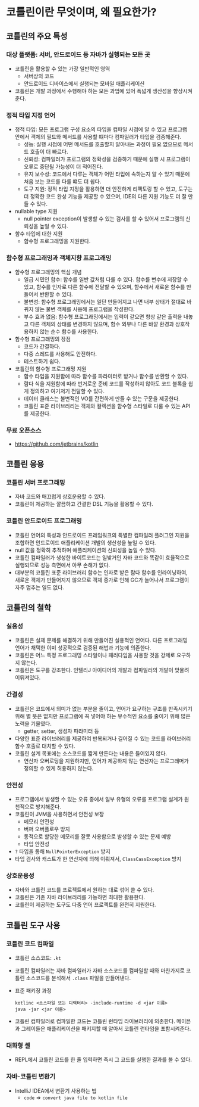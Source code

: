 # 코틀린이란 무엇이며, 왜 필요한가?

## 코틀린의 주요 특성

### 대상 플랫폼: 서버, 안드로이드 등 자바가 실행되는 모든 곳

- 코틀린을 활용할 수 있는 가장 일반적인 영역
  - 서버상의 코드
  - 안드로이드 디바이스에서 실행되는 모바일 애플리케이션
- 코틀린은 개발 과정에서 수행해야 하는 모든 과업에 있어 폭넓게 생산성을 향상시켜준다.

### 정적 타입 지정 언어

- 정적 타입: 모든 프로그램 구성 요소의 타입을 컴파일 시점에 알 수 있고 프로그램 안에서 객체의 필드와 메서드를 사용할 떄마다 컴파일러가 타입을 검증해준다.
  - 성능: 실행 시점에 어떤 메서드를 호출할지 알아내는 과정이 필요 없으므로 메서드 호출이 더 빠르다.
  - 신뢰성: 컴파일러가 프로그램의 정확성을 검증하기 때문에 실행 시 프로그램이 오류로 중단될 가능성이 더 적어진다.
  - 유지 보수성: 코드에서 다루는 객체가 어떤 타입에 속하는지 알 수 있기 때문에처음 보는 코드를 다룰 떄도 더 쉽다.
  - 도구 지원: 정적 타입 지정을 활용하면 더 안전하게 리팩토링 할 수 있고, 도구는 더 정확한 코드 완성 기능을 제공할 수 있으며, IDE의 다른 지원 기능도 더 잘 만들 수 있다.
- nullable type 지원
  - null pointer exception이 발생할 수 있는 검사를 할 수 있어서 프로그램의 신뢰성을 높일 수 있다.
- 함수 타입에 대한 지원
  - 함수형 프로그래밍을 지원한다.

### 함수형 프로그래밍과 객체지향 프로그래밍

- 함수형 프로그래밍의 핵심 개념
  - 일급 시민인 함수: 함수를 일반 값처럼 다룰 수 있다. 함수를 변수에 저장할 수 있고, 함수를 인자로 다른 함수에 전달할 수 있으며, 함수에서 새로운 함수를 만들어서 반환할 수 있다.
  - 불변성: 함수형 프로그래밍에서는 일단 만들어지고 나면 내부 상태가 절대로 바뀌지 않는 불변 객체를 사용해 프로그램을 작성한다.
  - 부수 효과 없음: 함수형 프로그래밍에서는 입력이 같으면 항상 같은 출력을 내놓고 다른 객체의 상태를 변경하지 않으며, 함수 외부나 다른 바깥 환경과 상호작용하지 않는 순수 함수를 사용한다.
- 함수형 프로그래밍의 장점
  - 코드가 간결하다.
  - 다중 스레드를 사용해도 안전하다.
  - 테스트하기 쉽다.
- 코틀린의 함수형 프로그래밍 지원
  - 함수 타입을 지원함에 따라 함수를 파라미터로 받거나 함수를 반환할 수 있다.
  - 람다 식을 지원함에 따라 번거로운 준비 코드를 작성하지 않아도 코드 블록을 쉽게 정의하고 여기저기 전달할 수 있다.
  - 데이터 클래스는 불변적인 VO를 간편하게 만들 수 있는 구문을 제공한다.
  - 코틀린 표준 라이브러리는 객체와 컬렉션을 함수형 스타일로 다룰 수 있는 API를 제공한다.

### 무료 오픈소스

- https://github.com/jetbrains/kotlin

## 코틀린 응용

### 코틀린 서버 프로그래밍

- 자바 코드와 매끄럽게 상호운용할 수 있다.
- 코틀린이 제공하는 깔끔하고 간결한  DSL 기능을 활용할 수 있다.

### 코틀린 안드로이드 프로그래밍

- 코틀린 언어의 특성과 안드로이드 프레임워크의 특별한 컴파일러 플러그인 지원을 조합하면 안드로이드 애플리케이션 개발의 생산성을 높일 수 있다.
- null 값을 정확히 추적하며 애플리케이션의 신뢰성을 높일 수 있다.
- 코틀린 컴파일러가 생성한 바이트코드는 일밪거인 자바 코드와 똑같이 효율적으로 실행되므로 성능 측면에서 아무 손해가 없다.
- 대부분의 코틀린 표준 라이브러리 함수는 인자로 받은 람다 함수를 인라이닝하여, 새로운 객체가 만들어지지 않으므로 객체 증가로 인해 GC가 늘어나서 프로그램이 자주 멈추는 일도 없다.

## 코틀린의 철학

### 실용성

- 코틀린은 실제 문제를 해결하기 위해 만들어진 실용적인 언어다. 다른 프로그래밍 언어가 채택한 이미 성공적으로 검증된 해법과 기능에 의존한다.
- 코틀린은 어느 특정 프로그래밍 스타일이나 패러다임을 사용할 것을 강제로 요구하지 않는다.
- 코틀린은 도구를 강조한다. 인텔리J 아이디어의 개발과 컴파일러의 개발이 맞물려 이뤄져있다.

### 간결성

- 코틀린은 코드에서 의미가 없는 부분을 줄이고, 언어가 요구하는 구조를 만족시키기 위해 별 뜻은 없지만 프로그램에 꼭 넣어야 하는 부수적인 요소를 줄이기 위해 많은 노력을 기울였다.
  - getter, setter, 생성자 파라미터 등
- 다양한 표준 라이브러리를 제공하여 반복되거나 길어질 수 있는 코드를 라이브러리 함수 호출로 대치할 수 있다.
- 코틀린 설계 목표에는 소스코드를 짧게 만든다는 내용은 들어있지 않다.
  - 연산자 오버로딩을 지원하지만, 언어가 제공하지 않는 연산자는 프로그래머가 정의할 수 있게 허용하지 않는다.

### 안전성

- 프로그램에서 발생할 수 있는 오류 중에서 일부 유형의 오류를 프로그램 설계가 원천적으로 방지해준다.
- 코틀린이 JVM을 사용하면서 안전성 보장
  - 메모리 안전성
  - 버퍼 오버플로우  방지
  - 동적으로 할당한 메모리를 잘못 사용함으로 발생할 수 있는 문제 예방
  - 타입 안전성
- `?` 타입을 통해 `NullPointerException` 방지
- 타입 검사와 캐스트가 한 연산자에 의해 이뤄져서, `ClassCassException` 방지

### 상호운용성

- 자바와 코틀린 코드를 프로젝트에서 원하는 대로 섞어 쓸 수 있다.
- 코틀린은 기존 자바 라이브러리를 가능하면 최대한 활용한다.
- 코틀린이 제공하는 도구도 다중 언어 프로젝트를 완전히 지원한다.

## 코틀린 도구 사용

### 코틀린 코드 컴파일

- 코틀린 소스코드: `.kt`

- 코틀린 컴파일러는 자바 컴파일러가 자바 소스코드를 컴파일할 때와 마찬가지로 코틀린 소스코드를 분석해서 `.class` 파일을 만들어낸다.

- 표준 패키징 과정

  ```shell
  kotlinc <소스파일 또는 디렉터리> -include-runtime -d <jar 이름>
  java -jar <jar 이름>
  ```

- 코틀린 컴파일러로 컴파일한 코드는 코틀린 런타임 라이브러리에 의존한다. 메이븐과 그레이들은 애플리케이션을 패키지할 때 알아서 코틀린 런타임을 포함시켜준다.

### 대화형 셸

- REPL에서 코틀린 코드를 한 줄 입력하면 즉시 그 코드를 실행한 결과를 볼 수 있다.

### 자바-코틀린 변환기

- IntelliJ IDEA에서 변환기 사용하는 법
  - `code` => `convert java file to kotlin file`